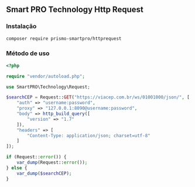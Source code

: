 ## Smart PRO Technology Http Request

### Instalação

```bash
composer require prismo-smartpro/httprequest
```

### Método de uso

```php
<?php

require "vendor/autoload.php";

use SmartPRO\Technology\Request;

$searchCEP = Request::GET("https://viacep.com.br/ws/01001000/json/", [
    "auth" => "username:password",
    "proxy" => "127.0.0.1:8090@username:password",
    "body" => http_build_query([
        "version" => "1.7"
    ]),
    "headers" => [
        "Content-Type: application/json; charset=utf-8"
    ]
]);

if (Request::error()) {
    var_dump(Request::error());
} else {
    var_dump($searchCEP);
}
```